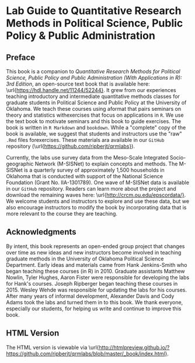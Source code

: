 # Lab Guide to Quantitative Research Methods in Political Science, Public Policy & Public Administration

## Preface
This book is a companion to _Quantitative Research Methods for Political Science, Public Policy and Public Administration (With Applications in R): 3rd Edition_, an open-source text book that is available here: \url{https://hdl.handle.net/11244/52244}. It grew from our experiences teaching introductory and intermediate quantitative methods classes for graduate students in Political Science and Public Policy at the University of Oklahoma. We teach these courses using aformat that pairs seminars on theory and statistics withexercises that focus on applications in `R`. We use the text book to motivate seminars and this book to guide exercises. The book is written in `R Markdown` and `bookdown`. While a "complete" copy of the book is available, we suggest that students and instructors use the "raw" `.Rmd` files forexercises. These materials ara available in our `GitHub` repository (\url{https://github.com/ripberjt/qrmlabs}). 

Currently, the labs use survey data from the Meso-Scale Integrated Socio-geographic Network (M-SISNet) to explain concepts and methods. The M-SISNet is a quarterly survey of approximately 1,500 households in Oklahoma that is conducted with support of the National Science Foundation (Grant No. IIA-1301789). One wave of M-SISNet data is available in our `GitHub` repository. Readers can learn more about the project and download the remaining waves here: \url{http://crcm.ou.edu/epscordata/}. We welcome students and instructors to explore and use these data, but we also encourage instructors to modify the book by incorporating data that is more relevant to the course they are teaching. 

## Acknowledgments
By intent, this book represents an open-ended group project that changes over time as new ideas and new instructors become involved in teaching graduate methods in the University of Oklahoma Political Science Department. Early ideas and materials came from Hank Jenkins-Smith who began teaching these courses (in R) in 2010. Graduate assistants Matthew Nowlin, Tyler Hughes, Aaron Fister were responsible for developing the labs for Hank's courses. Joseph Ripberger began teaching these courses in 2015. Wesley Wehde was responsible for updating the labs for his courses. After many years of informal development, Alexander Davis and Cody Adams took the labs and turned them in to this book. We thank everyone, especially our students, for helping us write and continue to improve this book.

## HTML Version
The HTML version is viewable via \url{http://htmlpreview.github.io/?https://github.com/ripberjt/qrmlabs/blob/master/_book/index.html}.